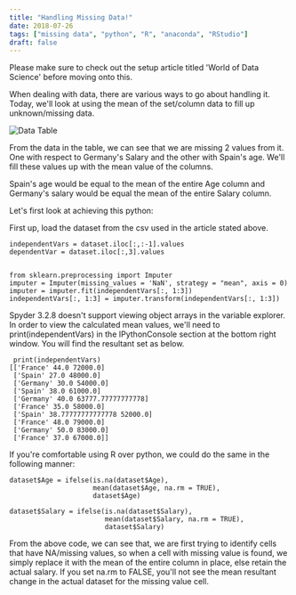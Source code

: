 ```yaml
---
title: "Handling Missing Data!"
date: 2018-07-26
tags: ["missing data", "python", "R", "anaconda", "RStudio"]
draft: false
---
```

Please make sure to check out the setup article titled 'World of Data Science' before moving onto this.

When dealing with data, there are various ways to go about handling it. Today, we'll look at using the mean of the set/column data to fill up unknown/missing data.


![Data Table](https://navymerianda.com/images/Dataset.png)


From the data in the table, we can see that we are missing 2 values from it. One with respect to Germany's Salary and the other with Spain's age. We'll fill these values up with the mean value of the columns. 

Spain's age would be equal to the mean of the entire Age column and Germany's salary would be equal the mean of the entire Salary column.

Let's first look at achieving this python:

First up, load the dataset from the csv used in the article stated above.

```
independentVars = dataset.iloc[:,:-1].values
dependentVar = dataset.iloc[:,3].values


from sklearn.preprocessing import Imputer
imputer = Imputer(missing_values = 'NaN', strategy = "mean", axis = 0)
imputer = imputer.fit(independentVars[:, 1:3])
independentVars[:, 1:3] = imputer.transform(independentVars[:, 1:3])
```

Spyder 3.2.8 doesn't support viewing object arrays in the variable explorer. In order to view the calculated mean values, we'll need to print(independentVars) in the IPythonConsole section at the bottom right window. You will find the resultant set as below.

```
 print(independentVars)
[['France' 44.0 72000.0]
 ['Spain' 27.0 48000.0]
 ['Germany' 30.0 54000.0]
 ['Spain' 38.0 61000.0]
 ['Germany' 40.0 63777.77777777778]
 ['France' 35.0 58000.0]
 ['Spain' 38.77777777777778 52000.0]
 ['France' 48.0 79000.0]
 ['Germany' 50.0 83000.0]
 ['France' 37.0 67000.0]]
```

If you're comfortable using R over python, we could do the same in the following manner:

```
dataset$Age = ifelse(is.na(dataset$Age),
                     mean(dataset$Age, na.rm = TRUE),
                     dataset$Age)

dataset$Salary = ifelse(is.na(dataset$Salary),
                        mean(dataset$Salary, na.rm = TRUE),
                        dataset$Salary)
```

From the above code, we can see that, we are first trying to identify cells that have NA/missing values, so when a cell with missing value is found, we simply replace it with the mean of the entire column in place, else retain the actual salary. If you set na.rm to FALSE, you'll not see the mean resultant change in the actual dataset for the missing value cell.